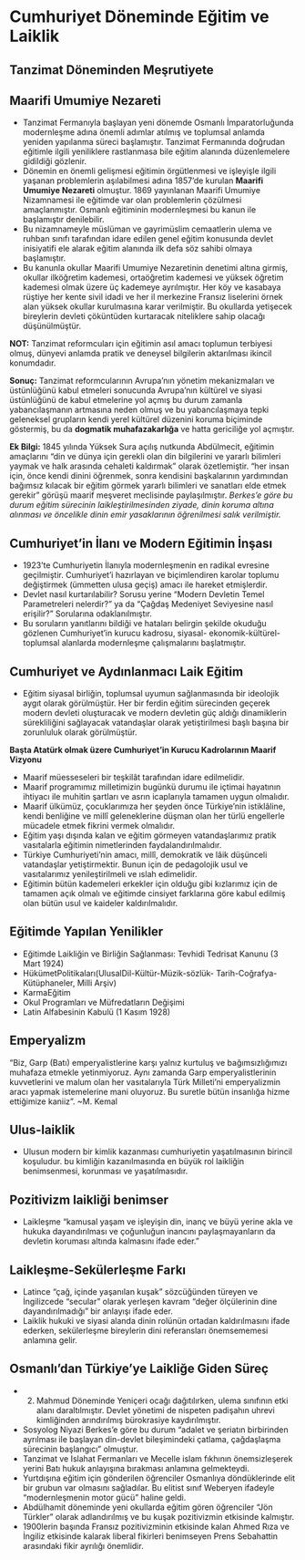 # Cumhuriyet Döneminde Eğitim ve Laiklik

## Tanzimat Döneminden Meşrutiyete

## Maarifi Umumiye Nezareti

- Tanzimat Fermanıyla başlayan yeni dönemde Osmanlı İmparatorluğunda modernleşme adına önemli adımlar atılmış ve toplumsal anlamda yeniden yapılanma süreci başlamıştır. Tanzimat Fermanında doğrudan eğitimle ilgili yeniliklere rastlanmasa bile eğitim alanında düzenlemelere gidildiği gözlenir.
- Dönemin en önemli gelişmesi eğitimin örgütlenmesi ve işleyişle ilgili yaşanan problemlerin aşılabilmesi adına 1857’de kurulan **Maarifi Umumiye Nezareti** olmuştur. 1869 yayınlanan Maarifi Umumiye Nizamnamesi ile eğitimde var olan problemlerin çözülmesi amaçlanmıştır. Osmanlı eğitiminin modernleşmesi bu kanun ile başlamıştır denilebilir.
- Bu nizamnameyle müslüman ve gayrimüslim cemaatlerin ulema ve ruhban sınıfı tarafından idare edilen genel eğitim konusunda devlet inisiyatifi ele alarak eğitim alanında ilk defa söz sahibi olmaya başlamıştır.
- Bu kanunla okullar Maarifi Umumiye Nezaretinin denetimi altına girmiş, okullar ilköğretim kademesi, ortaöğretim kademesi ve yüksek öğretim kademesi olmak üzere üç kademeye ayrılmıştır. Her köy ve kasabaya rüştiye her kente sivil idadi ve her il merkezine Fransız liselerini örnek alan yüksek okullar kurulmasına karar verilmiştir. Bu okullarda yetişecek bireylerin devleti çöküntüden kurtaracak niteliklere sahip olacağı düşünülmüştür.

**NOT:** Tanzimat reformcuları için eğitimin asıl amacı toplumun terbiyesi olmuş, dünyevi anlamda pratik ve deneysel bilgilerin aktarılması ikincil konumdadır.

**Sonuç:** Tanzimat reformcularının Avrupa’nın yönetim mekanizmaları ve üstünlüğünü kabul etmeleri sonucunda Avrupa’nın kültürel ve siyasi üstünlüğünü de kabul etmelerine yol açmış bu durum zamanla yabancılaşmanın artmasına neden olmuş ve bu yabancılaşmaya tepki geleneksel grupların kendi yerel kültürel düzenini koruma biçiminde göstermiş, bu da **dogmatik muhafazakarlığa** ve hatta gericiliğe yol açmıştır.

**Ek Bilgi:** 1845 yılında Yüksek Sura açılış nutkunda Abdülmecit, eğitimin amaçlarını “din ve dünya için gerekli olan din bilgilerini ve yararlı bilimleri yaymak ve halk arasında cehaleti kaldırmak” olarak özetlemiştir. “her insan için, önce kendi dinini öğrenmek, sonra kendisini başkalarının yardımından bağımsız kılacak bir eğitim görmek yararlı bilimleri ve sanatları elde etmek gerekir” görüşü maarif meşveret meclisinde paylaşılmıştır. *Berkes’e göre bu durum eğitim sürecinin laikleştirilmesinden ziyade, dinin koruma altına alınması ve öncelikle dinin emir yasaklarının öğrenilmesi salık verilmiştir.*

## Cumhuriyet’in İlanı ve Modern Eğitimin İnşası

- 1923’te Cumhuriyetin İlanıyla modernleşmenin en radikal evresine geçilmiştir. Cumhuriyet’i hazırlayan ve biçimlendiren karolar toplumu değiştirmek (ümmetten ulusa geçiş) amacı ile hareket etmişlerdir.
- Devlet nasıl kurtarılabilir? Sorusu yerine “Modern Devletin Temel Parametreleri nelerdir?” ya da “Çağdaş Medeniyet Seviyesine nasıl erişilir?” Sorularına odaklanılmıştır.
- Bu soruların yanıtlarını bildiği ve hataları belirgin şekilde okuduğu gözlenen Cumhuriyet’in kurucu kadrosu, siyasal- ekonomik-kültürel-toplumsal alanlarda modernleşme çalışmalarını başlatmıştır.

## Cumhuriyet ve Aydınlanmacı Laik Eğitim

- Eğitim siyasal birliğin, toplumsal uyumun sağlanmasında bir ideolojik aygıt olarak görülmüştür. Her bir ferdin eğitim sürecinden geçerek modern devleti oluşturacak ve modern devletin güç aldığı dinamiklerin sürekliliğini sağlayacak vatandaşlar olarak yetiştirilmesi başlı başına bir zorunluluk olarak görülmüştür.

**Başta Atatürk olmak üzere Cumhuriyet’in Kurucu Kadrolarının Maarif Vizyonu**

- Maarif müesseseleri bir teşkilât tarafından idare edilmelidir.
- Maarif programımız milletimizin bugünkü durumu ile içtimai hayatının ihtiyacı ile muhitin şartları ve asrın icaplarıyla tamamen uygun olmalıdır.
- Maarif ülkümüz, çocuklarımıza her şeyden önce Türkiye’nin istiklâline, kendi benliğine ve millî geleneklerine düşman olan her türlü engellerle mücadele etmek fikrini vermek olmalıdır.
- Eğitim yaşı dışında kalan ve eğitim görmeyen vatandaşlarımız pratik vasıtalarla eğitimin nimetlerinden faydalandırılmalıdır.
- Türkiye Cumhuriyeti’nin amacı, millî, demokratik ve lâik düşünceli vatandaşlar yetiştirmektir. Bunun için de pedagolojik usul ve vasıtalarımız yenileştirilmeli ve ıslah edimelidir.
- Eğitimin bütün kademeleri erkekler için olduğu gibi kızlarımız için de tamamen açık olmalı ve eğitimde cinsiyet farklarına göre kabul edilmiş olan bütün usul ve kaideler kaldırılmalıdır.

## Eğitimde Yapılan Yenilikler

- Eğitimde Laikliğin ve Birliğin Sağlanması: Tevhidi Tedrisat Kanunu (3 Mart 1924)
- HükümetPolitikaları(UlusalDil-Kültür-Müzik-sözlük- Tarih-Coğrafya- Kütüphaneler, Milli Arşiv)
- KarmaEğitim
- Okul Programları ve Müfredatların Değişimi
- Latin Alfabesinin Kabulü (1 Kasım 1928)

## Emperyalizm

“Biz, Garp (Batı) emperyalistlerine karşı yalnız kurtuluş ve bağımsızlığımızı muhafaza etmekle yetinmiyoruz. Aynı zamanda Garp emperyalistlerinin kuvvetlerini ve malum olan her vasıtalarıyla Türk Milleti’ni emperyalizmin aracı yapmak istemelerine mani oluyoruz. Bu suretle bütün insanlığa hizme ettiğimize kaniiz”. ~M. Kemal

## Ulus-laiklik

- Ulusun modern bir kimlik kazanması cumhuriyetin yaşatılmasının birincil koşuludur. bu kimliğin kazanılmasında en büyük rol laikliğin benimsenmesi, korunması ve yaşatılmasıdır.

## Pozitivizm laikliği benimser

- Laikleşme “kamusal yaşam ve işleyişin din, inanç ve büyü yerine akla ve hukuka dayandırılması ve çoğunluğun inancını paylaşmayanların da devletin koruması altında kalmasını ifade eder.”

## Laikleşme-Sekülerleşme Farkı

- Latince “çağ, içinde yaşanılan kuşak” sözcüğünden türeyen ve İngilizcede “secular” olarak yerleşen kavram “değer ölçülerinin dine dayandırılmadığı” bir anlayışı ifade eder.
- Laiklik hukuki ve siyasi alanda dinin rolünün ortadan kaldırılmasını ifade ederken, sekülerleşme bireylerin dini referansları önemsememesi anlamına gelir.

## Osmanlı’dan Türkiye’ye Laikliğe Giden Süreç

- 2. Mahmud Döneminde Yeniçeri ocağı dağıtılırken, ulema sınıfının etki alanı daraltılmıştır. Devlet yönetimi de nispeten padişahın uhrevi kimliğinden arındırılmış bürokrasiye kaydırılmıştır.
- Sosyolog Niyazi Berkes’e göre bu durum “adalet ve şeriatın birbirinden ayrılması ile başlayan din-devlet bileşimindeki çatlama, çağdaşlaşma sürecinin başlangıcı” olmuştur.
- Tanzimat ve Islahat Fermanları ve Mecelle islam fıkhının önemsizleşerek yerini Batı hukuk anlayışına bırakması anlamına gelmekteydi.
- Yurtdışına eğitim için gönderilen öğrenciler Osmanlıya döndüklerinde elit bir grubun var olmasını sağladılar. Bu elitist sınıf Weberyen ifadeyle “modernleşmenin motor gücü” haline geldi.
- Abdülhamit döneminde yeni okullarda eğitim gören öğrenciler “Jön Türkler” olarak adlandırılmış ve bu kuşak pozitivizmin etkisinde kalmıştır.
- 1900lerin başında Fransız pozitivizminin etkisinde kalan Ahmed Rıza ve İngiliz etkisinde kalarak liberal fikirleri benimseyen Prens Sebahattin arasındaki fikir ayrılığı önemlidir.